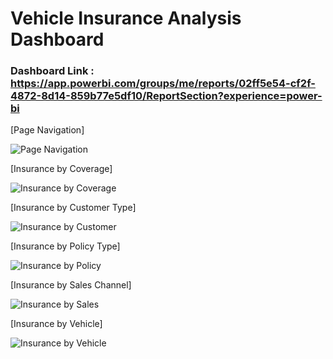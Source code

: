 # Vehicle Insurance Analysis Dashboard


### Dashboard Link : https://app.powerbi.com/groups/me/reports/02ff5e54-cf2f-4872-8d14-859b77e5df10/ReportSection?experience=power-bi



[Page Navigation]

![Page Navigation](https://github.com/RahulShinde1234/Power-BI-Dashboard---Insurance-Company/assets/160556358/4cdd9ad5-7a59-483c-a1e2-ef411b9e1384)


[Insurance by Coverage]

![Insurance by Coverage](https://github.com/RahulShinde1234/Power-BI-Dashboard---Insurance-Company/assets/160556358/0f63aee3-e232-4d26-ac0d-a82b4da0bcef)



[Insurance by Customer Type]

![Insurance by Customer](https://github.com/RahulShinde1234/Power-BI-Dashboard---Insurance-Company/assets/160556358/0b8c14d2-06f1-4e47-bb8d-1e4e8e9e08bc)



[Insurance by Policy Type]

![Insurance by Policy](https://github.com/RahulShinde1234/Power-BI-Dashboard---Insurance-Company/assets/160556358/364de8ed-6457-479a-a1ad-a73cbc377d50)


[Insurance by Sales Channel]

![Insurance by Sales](https://github.com/RahulShinde1234/Power-BI-Dashboard---Insurance-Company/assets/160556358/4531741b-44e4-4d4f-b8c7-274f25dadeba)


[Insurance by Vehicle]

![Insurance by Vehicle](https://github.com/RahulShinde1234/Power-BI-Dashboard---Insurance-Company/assets/160556358/23b2f1c2-938f-4f36-b51d-cb414ba6a753)

